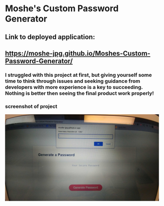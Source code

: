 # Moshe's Custom Password Generator

## Link to deployed application:
## https://moshe-jpg.github.io/Moshes-Custom-Password-Generator/

### I struggled with this project at first, but giving yourself some time to think through issues and seeking guidance from developers with more experience is a key to succeeding. Nothing is better then seeing the final product work properly!

### screenshot of project
<img src="images\20220524_151354.jpg" alt="Screenshot of project" title="Custom Password Generator">